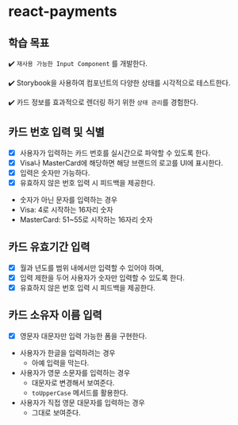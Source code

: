 # react-payments

## 학습 목표

✔️ `재사용 가능한 Input Component` 를 개발한다.

✔️ Storybook을 사용하여 컴포넌트의 다양한 상태를 시각적으로 테스트한다.

✔️ 카드 정보를 효과적으로 렌더링 하기 위한 `상태 관리`를 경험한다.

## 카드 번호 입력 및 식별

- [x] 사용자가 입력하는 카드 번호를 실시간으로 파악할 수 있도록 한다.
- [x] Visa나 MasterCard에 해당하면 해당 브랜드의 로고를 UI에 표시한다.
- [x] 입력은 숫자만 가능하다.
- [x] 유효하지 않은 번호 입력 시 피드백을 제공한다.

- 숫자가 아닌 문자를 입력하는 경우
- Visa: 4로 시작하는 16자리 숫자
- MasterCard: 51~55로 시작하는 16자리 숫자

## 카드 유효기간 입력

- [x] 월과 년도를 범위 내에서만 입력할 수 있어야 하며,
- [x] 입력 제한을 두어 사용자가 숫자만 입력할 수 있도록 한다.
- [x] 유효하지 않은 번호 입력 시 피드백을 제공한다.

## 카드 소유자 이름 입력

- [x] 영문자 대문자만 입력 가능한 폼을 구현한다.

- 사용자가 한글을 입력하려는 경우
  - 아예 입력을 막는다.
- 사용자가 영문 소문자를 입력하는 경우
  - 대문자로 변경해서 보여준다.
  - `toUpperCase` 메서드를 활용한다.
- 사용자가 직접 영문 대문자를 입력하는 경우
  - 그대로 보여준다.
